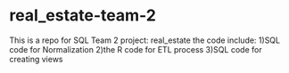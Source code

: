 # real_estate-team-2
This is a repo for SQL Team 2 project: real_estate
the code include:
1)SQL code for Normalization
2)the R code for ETL process
3)SQL code for creating views
